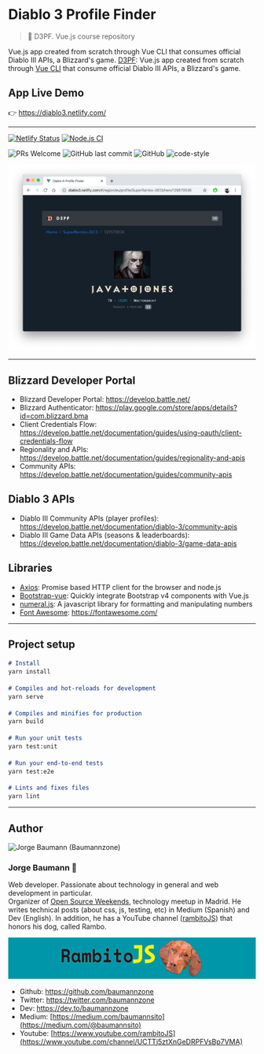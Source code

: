 # Diablo 3 Profile Finder
> 👾 D3PF. Vue.js course repository

Vue.js app created from scratch through Vue CLI that consumes official Diablo III APIs, a Blizzard's game.
[D3PF](https://diablo3.netlify.com/): Vue.js app created from scratch through [Vue CLI](https://cli.vuejs.org/) that consume official Diablo III APIs, a Blizzard's game.

## App Live Demo
👉 https://diablo3.netlify.com/

---

[![Netlify Status](https://api.netlify.com/api/v1/badges/9157d0d0-2fb7-42ad-9d89-9ebe7d077f9b/deploy-status)](https://app.netlify.com/sites/diablo3/deploys)
[![Node.js CI](https://github.com/baumannzone/diablo3-vue-platzi/workflows/Node.js%20CI/badge.svg)](https://github.com/baumannzone/diablo3-vue-platzi/actions)

![PRs Welcome](https://img.shields.io/badge/PRs-welcome-brightgreen.svg)
![GitHub last commit](https://img.shields.io/github/last-commit/baumannzone/diablo3-vue-platzi)
![GitHub](https://img.shields.io/github/license/baumannzone/diablo3-vue-platzi?color=blue)
![code-style](https://img.shields.io/badge/code%20style-standard-yellow)

![D3PF](assets/main.png)

---

## Blizzard Developer Portal
- Blizzard Developer Portal: https://develop.battle.net/
- Blizzard Authenticator: https://play.google.com/store/apps/details?id=com.blizzard.bma
- Client Credentials Flow: https://develop.battle.net/documentation/guides/using-oauth/client-credentials-flow
- Regionality and APIs: https://develop.battle.net/documentation/guides/regionality-and-apis
- Community APIs: https://develop.battle.net/documentation/guides/community-apis

## Diablo 3 APIs
- Diablo III Community APIs (player profiles): https://develop.battle.net/documentation/diablo-3/community-apis
- Diablo III Game Data APIs (seasons & leaderboards): https://develop.battle.net/documentation/diablo-3/game-data-apis

## Libraries
- [Axios](https://github.com/axios/axios): Promise based HTTP client for the browser and node.js
- [Bootstrap-vue](https://bootstrap-vue.js.org/): Quickly integrate Bootstrap v4 components with Vue.js
- [numeral.js](http://numeraljs.com/): A javascript library for formatting and manipulating numbers
- [Font Awesome](): https://fontawesome.com/

---

## Project setup
```markdown
# Install
yarn install

# Compiles and hot-reloads for development
yarn serve

# Compiles and minifies for production
yarn build

# Run your unit tests
yarn test:unit

# Run your end-to-end tests
yarn test:e2e

# Lints and fixes files
yarn lint
```

---

## Author
<img src="https://avatars0.githubusercontent.com/u/5422102?v=4" width="100px;" alt="Jorge Baumann (Baumannzone)"/>

### Jorge Baumann 🦄
Web developer. Passionate about technology in general and web development in particular.  
Organizer of [Open Source Weekends](https://www.meetup.com/es-ES/Open-Source-Weekends), technology meetup in Madrid.
He writes technical posts (about css, js, testing, etc) in Medium (Spanish) and Dev (English). In addition, he has a YouTube channel ([rambitoJS](https://www.youtube.com/channel/UCTTj5ztXnGeDRPFVsBp7VMA)) that honors his dog, called Rambo.

[![RambitoJS](./assets/rambito.jpg)](https://www.youtube.com/channel/UCTTj5ztXnGeDRPFVsBp7VMA)


- Github: https://github.com/baumannzone
- Twitter: https://twitter.com/baumannzone
- Dev: https://dev.to/baumannzone
- Medium: [https://medium.com/baumannsito](https://medium.com/@baumannsito)
- Youtube: [https://www.youtube.com/rambitoJS](https://www.youtube.com/channel/UCTTj5ztXnGeDRPFVsBp7VMA)

